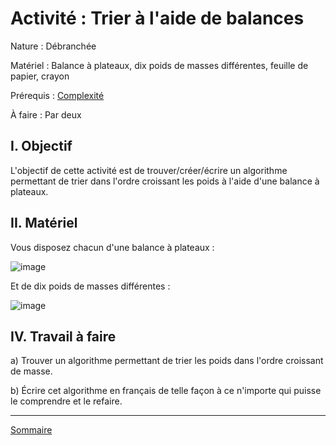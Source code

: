 # Activité : Trier à l'aide de balances

Nature : Débranchée

Matériel : Balance à plateaux, dix poids de masses différentes, feuille de papier, crayon

Prérequis : [Complexité](./../Optimisation/Complexité.md)

À faire : Par deux

## I. Objectif

L'objectif de cette activité est de trouver/créer/écrire un algorithme permettant de trier dans l'ordre croissant les poids à l'aide d'une balance à plateaux.

## II. Matériel

Vous disposez chacun d'une balance à plateaux : 

![image](./img/balance_a_plateaux.png)

Et de dix poids de masses différentes :

![image](./img/poids.jpg)

## IV. Travail à faire

a) Trouver un algorithme permettant de trier les poids dans l'ordre croissant de masse.

b) Écrire cet algorithme en français de telle façon à ce n'importe qui puisse le comprendre et le refaire.

_______________________

[Sommaire](./../README.md)
